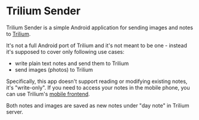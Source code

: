 # Trilium Sender
Trilium Sender is a simple Android application for sending images and notes to [Trilium](https://github.com/zadam/trilium).

It's not a full Android port of Trilium and it's not meant to be one - instead it's supposed to cover only following use cases:

* write plain text notes and send them to Trilium
* send images (photos) to Trilium

Specifically, this app doesn't support reading or modifying existing notes, it's "write-only". If you need to access your notes in the mobile phone, you can use Trilium's [mobile frontend](https://github.com/zadam/trilium/wiki/Mobile-frontend).

Both notes and images are saved as new notes under "day note" in Trilium server.

